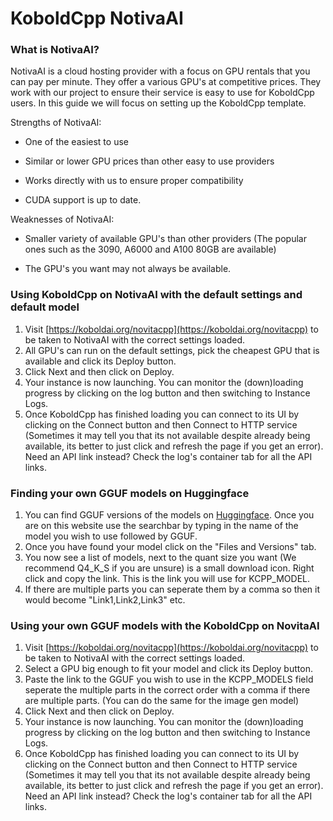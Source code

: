 # KoboldCpp NotivaAI
### What is NotivaAI?
NotivaAI is a cloud hosting provider with a focus on GPU rentals that you can pay per minute. They offer a various GPU's at competitive prices. They work with our project to ensure their service is easy to use for KoboldCpp users. In this guide we will focus on setting up the KoboldCpp template.

Strengths of NotivaAI:

- One of the easiest to use

- Similar or lower GPU prices than other easy to use providers

- Works directly with us to ensure proper compatibility

- CUDA support is up to date.


Weaknesses of NotivaAI:

- Smaller variety of available GPU's than other providers (The popular ones such as the 3090, A6000 and A100 80GB are available)

- The GPU's you want may not always be available.

### Using KoboldCpp on NotivaAI with the default settings and default model
1. Visit [https://koboldai.org/novitacpp](https://koboldai.org/novitacpp) to be taken to NotivaAI with the correct settings loaded.
2. All GPU's can run on the default settings, pick the cheapest GPU that is available and click its Deploy button.
3. Click Next and then click on Deploy.
4. Your instance is now launching. You can monitor the (down)loading progress by clicking on the log button and then switching to Instance Logs.
5. Once KoboldCpp has finished loading you can connect to its UI by clicking on the Connect button and then Connect to HTTP service (Sometimes it may tell you that its not available despite already being available, its better to just click and refresh the page if you get an error). Need an API link instead? Check the log's container tab for all the API links.


### Finding your own GGUF models on Huggingface
1. You can find GGUF versions of the models on [Huggingface](https://huggingface.co/models?sort=trending&search=gguf). Once you are on this website use the searchbar by typing in the name of the model you wish to use followed by GGUF.
2. Once you have found your model click on the "Files and Versions" tab.
3. You now see a list of models, next to the quant size you want (We recommend Q4_K_S if you are unsure) is a small download icon. Right click and copy the link. This is the link you will use for KCPP_MODEL.
4. If there are multiple parts you can seperate them by a comma so then it would become "Link1,Link2,Link3" etc.

### Using your own GGUF models with the KoboldCpp on NovitaAI

1. Visit [https://koboldai.org/novitacpp](https://koboldai.org/novitacpp) to be taken to NotivaAI with the correct settings loaded.
2. Select a GPU big enough to fit your model and click its Deploy button.
3. Paste the link to the GGUF you wish to use in the KCPP_MODELS field seperate the multiple parts in the correct order with a comma if there are multiple parts. (You can do the same for the image gen model)
4. Click Next and then click on Deploy.
5. Your instance is now launching. You can monitor the (down)loading progress by clicking on the log button and then switching to Instance Logs.
6. Once KoboldCpp has finished loading you can connect to its UI by clicking on the Connect button and then Connect to HTTP service (Sometimes it may tell you that its not available despite already being available, its better to just click and refresh the page if you get an error). Need an API link instead? Check the log's container tab for all the API links.